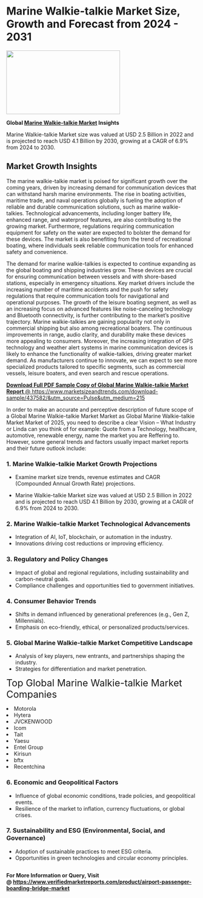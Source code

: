 <H1>Marine Walkie-talkie Market Size, Growth and Forecast from 2024 - 2031</H1><img class="aligncenter size-medium wp-image-584254" src="https://thirdeyenews.in/wp-content/uploads/2024/09/Global-Market-Research-300x168.jpeg" alt="" width="300" height="168" /><p><strong>Global&nbsp;<a href="https://www.marketsizeandtrends.com/download-sample/437582/&amp;utm_source=Pulse&amp;utm_medium=215">Marine Walkie-talkie Market</a> Insights</strong></p><p>Marine Walkie-talkie Market size was valued at USD 2.5 Billion in 2022 and is projected to reach USD 4.1 Billion by 2030, growing at a CAGR of 6.9% from 2024 to 2030.</p><p><h2>Market Growth Insights</h2> <p>The marine walkie-talkie market is poised for significant growth over the coming years, driven by increasing demand for communication devices that can withstand harsh marine environments. The rise in boating activities, maritime trade, and naval operations globally is fueling the adoption of reliable and durable communication solutions, such as marine walkie-talkies. Technological advancements, including longer battery life, enhanced range, and waterproof features, are also contributing to the growing market. Furthermore, regulations requiring communication equipment for safety on the water are expected to bolster the demand for these devices. The market is also benefiting from the trend of recreational boating, where individuals seek reliable communication tools for enhanced safety and convenience. <a href="#"></a> <p>The demand for marine walkie-talkies is expected to continue expanding as the global boating and shipping industries grow. These devices are crucial for ensuring communication between vessels and with shore-based stations, especially in emergency situations. Key market drivers include the increasing number of maritime accidents and the push for safety regulations that require communication tools for navigational and operational purposes. The growth of the leisure boating segment, as well as an increasing focus on advanced features like noise-canceling technology and Bluetooth connectivity, is further contributing to the market’s positive trajectory. Marine walkie-talkies are gaining popularity not only in commercial shipping but also among recreational boaters. The continuous improvements in range, audio clarity, and durability make these devices more appealing to consumers. Moreover, the increasing integration of GPS technology and weather alert systems in marine communication devices is likely to enhance the functionality of walkie-talkies, driving greater market demand. As manufacturers continue to innovate, we can expect to see more specialized products tailored to specific segments, such as commercial vessels, leisure boaters, and even search and rescue operations. <a href="#"></p><p><span class=""><strong>Download Full PDF Sample Copy of Global Marine Walkie-talkie Market Report</strong> @ <a href="https://www.marketsizeandtrends.com/download-sample/437582/&amp;utm_source=Pulse&amp;utm_medium=215" target="_blank">https://www.marketsizeandtrends.com/download-sample/437582/&amp;utm_source=Pulse&amp;utm_medium=215</a></span></p><p>In order to make an accurate and perceptive description of future scope of a Global&nbsp;Marine Walkie-talkie Market Market as Global&nbsp;Marine Walkie-talkie Market Market of 2025, you need to describe a clear Vision &ndash; What Industry or Linda can you think of for example: Quote from a Technology, healthcare, automotive, renewable energy, name the market you are Reffering to. However, some general trends and factors usually impact market reports and their future outlook include:</p><h3>1.&nbsp;<strong>Marine Walkie-talkie Market Growth Projections</strong></h3><ul><li>Examine market size trends, revenue estimates and CAGR (Compounded Annual Growth Rate) projections.</li><li><p>Marine Walkie-talkie Market size was valued at USD 2.5 Billion in 2022 and is projected to reach USD 4.1 Billion by 2030, growing at a CAGR of 6.9% from 2024 to 2030.</p></li></ul><h3>2.&nbsp;<strong>Marine Walkie-talkie Market Technological Advancements</strong></h3><ul><li>Integration of AI, IoT, blockchain, or automation in the industry.</li><li>Innovations driving cost reductions or improving efficiency.</li></ul><h3>3.&nbsp;<strong>Regulatory and Policy Changes</strong></h3><ul><li>Impact of global and regional regulations, including sustainability and carbon-neutral goals.</li><li>Compliance challenges and opportunities tied to government initiatives.</li></ul><h3>4.&nbsp;<strong>Consumer Behavior Trends</strong></h3><ul><li>Shifts in demand influenced by generational preferences (e.g., Gen Z, Millennials).</li><li>Emphasis on eco-friendly, ethical, or personalized products/services.</li></ul><h3>5.&nbsp;<strong>Global Marine Walkie-talkie Market Competitive Landscape</strong></h3><ul><li>Analysis of key players, new entrants, and partnerships shaping the industry.</li><li>Strategies for differentiation and market penetration.</li></ul><p data-pm-slice="1 1 []"><span style="color: inherit; font-family: inherit; font-size: 25px;">Top Global Marine Walkie-talkie Market Companies</span></p><div class="" data-test-id=""><p><li>Motorola</li><li> Hytera</li><li> JVCKENWOOD</li><li> Icom</li><li> Tait</li><li> Yaesu</li><li> Entel Group</li><li> Kirisun</li><li> bftx</li><li> Recentchina</li></p></div><h3>6.&nbsp;<strong>Economic and Geopolitical Factors</strong></h3><ul><li>Influence of global economic conditions, trade policies, and geopolitical events.</li><li>Resilience of the market to inflation, currency fluctuations, or global crises.</li></ul><h3>7.&nbsp;<strong>Sustainability and ESG (Environmental, Social, and Governance)</strong></h3><ul><li>Adoption of sustainable practices to meet ESG criteria.</li><li>Opportunities in green technologies and circular economy principles.</li></ul><h2><strong style="font-size: 14px;">For More Information or Query, Visit @&nbsp;</strong><a style="background-color: #ffffff; font-size: 14px;" href="https://www.marketsizeandtrends.com/report/marine-walkie-talkie-market/" target="_blank">https://www.verifiedmarketreports.com/product/airport-passenger-boarding-bridge-market</a></h2>
